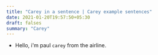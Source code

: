```yaml
---
title: "Carey in a sentence | Carey example sentences"
date: 2021-01-20T19:57:50+05:30
draft: falses
summary: "Carey"
---
```

- Hello, i'm paul `carey` from the airline.
                 
